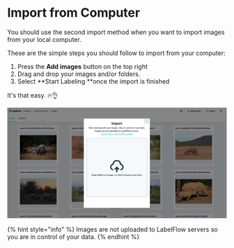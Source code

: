 # Import from Computer

You should use the second import method when you want to import images from your local computer. 

These are the simple steps you should follow to import from your computer:

1. Press the **Add images** button on the top right
2. Drag and drop your images and/or folders.
3. Select **Start Labeling **once the import is finished

It's that easy. 🔥👌

![](../.gitbook/assets/drag_and_drop_images.png)

{% hint style="info" %}
Images are not uploaded to LabelFlow servers so you are in control of your data.
{% endhint %}
